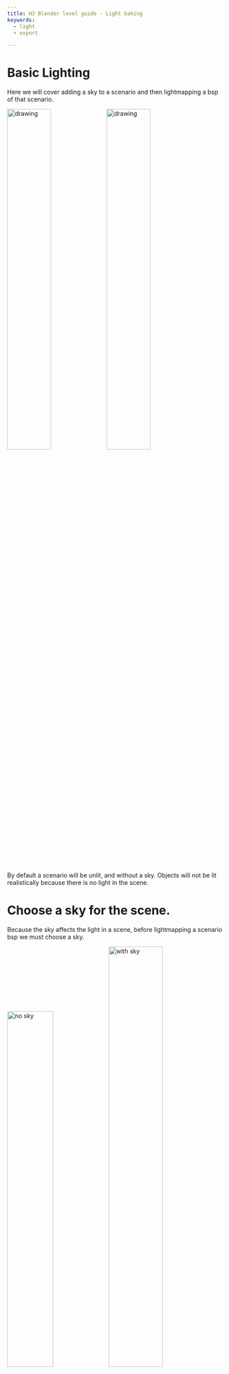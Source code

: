 ```yaml
---
title: H3 Blender level guide - Light baking
keywords:
  - light
  - export

---
```

# Basic Lighting

Here we will cover adding a sky to a scenario and then lightmapping a bsp of that scenario.

<img src="non_light_mapped.jpg" alt="drawing" width="45%"/>  <img src="light_mapped.jpg" alt="drawing" width="45%"/>

By default a scenario will be unlit, and without a sky. 
Objects will not be lit realistically because there is no light in the scene.  

# Choose a sky for the scene.

Because the sky affects the light in a scene, before lightmapping a scenario bsp we must choose a sky.

<img src="unlit_scene.jpg" alt="no sky" width="46%"/>  <img src="lit_unbaked_scene.jpg" alt="with sky" width="50%"/>


1. Select the "Skies" folder and click "New instance"\
<img src="choose_sky.png" alt="drawing" width="30%"/>

2. Select the new instance (called NONE) which was created.  
<img src="new_sky_instance.png" alt="drawing" width="50%"/>

3. In the Properties pane, click the [...] button.<br> 
<img src="sky_properties.png" alt="drawing" width="50%"/>

4. Add a sky from one of the multiplayer levels, open the a sky folder of one of the multiplayer maps.<br> ![](sky_folder.png "new sky instance.")

5. Select the .scenery file.<br> <img src="sky_file.png" alt=".scenery file" width="40%"/>

6. Now reset the map to see the change applied.<br> ![](map_reset.png "map reset")

<br><br>

# Baked outdoor light

To bake light on a bsp, we use the python script in the H3EK folder called ``calc_lm_farm_local``.
Sapien will often close when light is being baked, so be sure to save the scene beforehand.

The general format is:
```python calc_lm_farm_local.py <scenario tag file, w/o .ext> <bsp name> <quality> (<light_group>)```

For example

```python calc_lm_farm_local.py levels\multi\rataz_level1\rataz_level1 mylevel_bsp00 low```

Where the scenario fole is called rataz_level1
The bsp file is called mylevel_bsp00
The lighting quality is set to low.

The available ```<quality>``` inputs are:
- high
- medium
- low
- direct_only
- super_low
- draft
- debug

It is best to start with ```draft``` or ```low``` until the final design of the level mesh is finalized
because the lightmapping process can take a long time.

<br><br>

# Baked indoor lights

1. Create a new material and assign it to an object or some faces of the object.
2. Check off ```Halo Material Properties``` and adjust the Halo Scene properties.  Try a power around 25 to start.
3. Re-bake the bsp and view the result.

![](flourescent_light.jpg "flourescenet_light")

note: You can also use ordinary Blender lights such as point lights.

# Troubleshooting

## Fgather error
No instanced geo can be outside the map.

```
 farm stage: fgather  (0:02:36.812002)
Client tool execution failed, see log for details: faux\111\logs\fgather0.txt
Traceback (most recent call last):
  File "H:\SteamLibrary3\steamapps\common\H3EK\calc_lm_farm_local.py", line 56, in <module>
    launch_farm("fgather", client_number)
  File "H:\SteamLibrary3\steamapps\common\H3EK\calc_lm_farm_local.py", line 39, in launch_farm
    raise RuntimeError("Client error code: " + str(p.returncode))
RuntimeError: Client error code: 4294967295
```

Cause: No instanced geo can be outside the map.

Solution: Delete any objects using instanced geometry which are outside the bounds of the enclosed map area.

## Scenario file name not found

Cause: The python script could not find the file.

```
K:\SteamLibrary\steamapps\common\H3EK>python calc_lm_farm_local.py levels\multi\rataz_b\mydesert1  mydesert1  draft
*** faux_data_sync *** (0:00:00)
Using normal photon cache
Dumping of raw samples disabled
LOW FRAGMENTATION HEAP ENABLED
FOUND 12 LOGICAL PROCESSORS
LIGHTMAPPER FAILED: scenario [levels\multi\rataz_b\mydesert1] failed to loadTraceback (most recent call last):
  File "K:\SteamLibrary\steamapps\common\H3EK\calc_lm_farm_local.py", line 45, in <module>
    subprocess.check_call([tool_name, "faux_data_sync", args.scenario, args.bsp_name])
  File "C:\Users\John\AppData\Local\Programs\Python\Python312\Lib\subprocess.py", line 413, in check_call
    raise CalledProcessError(retcode, cmd)
subprocess.CalledProcessError: Command '['tool_fast', 'faux_data_sync', 'levels\\multi\\rataz_b\\mydesert1', 'mydesert1']' returned non-zero exit status 4294967295.
```

Solution: The proper input should have been
```python calc_lm_farm_local.py levels\multi\rataz_b\rataz_b mydesert1 draft```
<img src="wrong_filename.png" alt="drawing" width="50%"/>

# Other tips

- If the lightmapper is still failing, one possible solution is deleting the ```faux``` folder in H3EK and re-baking again.
- Copy the lightmap command to notepad to avoid typing it out repeatedly.